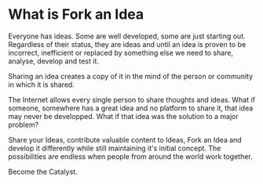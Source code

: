 # What is Fork an Idea

Everyone has ideas. Some are well developed, some are just starting out. Regardless of their status, they are ideas and until an idea is proven to be incorrect, inefficient or replaced by something else we need to share, analyse, develop and test it. 

Sharing an idea creates a copy of it in the mind of the person or community in which it is shared. 

The Internet allows every single person to share thoughts and ideas. What if someone, somewhere has a great idea and no platform to share it, that idea may never be developped. What if that idea was the solution to a major problem?

Share your Ideas, contribute valuable content to Ideas, Fork an Idea and develop it differently while still maintaining it's initial concept. The possibilities are endless when people from around the world work together.

Become the Catalyst.
